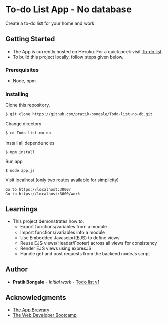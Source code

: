 # To-do List App - No database
Create a to-do list for your home and work.

## Getting Started
- The App is currently hosted on Heroku. For a quick peek visit [To-do list](https://protected-fortress-10453.herokuapp.com/).
- To build this project locally, follow steps given below.

### Prerequisites
- Node, npm

### Installing
Clone this repository. 
```bash
$ git clone https://github.com/pratik-bongale/Todo-list-no-db.git
```

Change directory
```bash
$ cd Todo-list-no-db
```

Install all dependencies
```
$ npm install
```

Run app
```
$ node app.js
```

Visit localhost (only two routes available for simplicity)
```
Go to https://localhost:3000/
Go to https://localhost:3000/work
```

## Learnings
- This project demonstrates how to:
  - Export functions/variables from a module
  - Import functions/variables into a module
  - Use Embedded Javasciprt(EJS) to define views
  - Reuse EJS views(Header/Footer) across all views for consistency
  - Render EJS views using expresJS
  - Handle get and post requests from the backend nodeJs script

## Author
* **Pratik Bongale** - *Initial work* - [Todo list v1](https://github.com/pratik-bongale/Todolist-no-db)


## Acknowledgments
- [The App Brewary](https://www.appbrewery.co/p/web-development-course-resources/)
- [The Web Developer Bootcamp](https://www.udemy.com/course/the-web-developer-bootcamp/)
